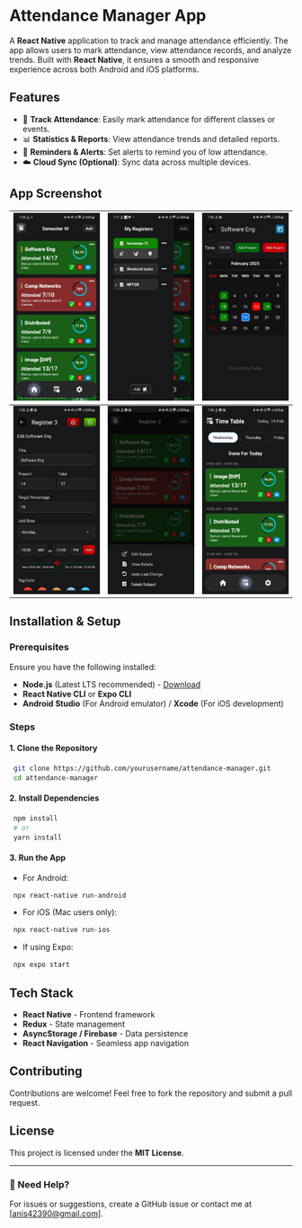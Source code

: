 # Attendance Manager App

A **React Native** application to track and manage attendance efficiently. The app allows users to mark attendance, view attendance records, and analyze trends. Built with **React Native**, it ensures a smooth and responsive experience across both Android and iOS platforms.

## Features
- 📅 **Track Attendance**: Easily mark attendance for different classes or events.
- 📊 **Statistics & Reports**: View attendance trends and detailed reports.
- 🔔 **Reminders & Alerts**: Set alerts to remind you of low attendance.
- ☁️ **Cloud Sync (Optional)**: Sync data across multiple devices.

## App Screenshot
| ![Image 1](./src/assets/screenshots/ss1.jpeg) | ![Image 2](./src/assets/screenshots/ss2.jpeg) | ![Image 3](./src/assets//screenshots/ss3.jpeg) |
|------------------------|------------------------|------------------------|
| ![Image 4](./src/assets/screenshots/ss4.jpeg) | ![Image 5](./src/assets/screenshots/ss5.jpeg) | ![Image 6](./src/assets/screenshots/ss6.jpeg) |


## Installation & Setup

### Prerequisites
Ensure you have the following installed:
- **Node.js** (Latest LTS recommended) - [Download](https://nodejs.org/)
- **React Native CLI** or **Expo CLI**
- **Android Studio** (For Android emulator) / **Xcode** (For iOS development)

### Steps
#### 1. Clone the Repository
```sh
 git clone https://github.com/yourusername/attendance-manager.git
 cd attendance-manager
```

#### 2. Install Dependencies
```sh
 npm install
 # or
 yarn install
```

#### 3. Run the App
- For Android:
```sh
 npx react-native run-android
```
- For iOS (Mac users only):
```sh
 npx react-native run-ios
```
- If using Expo:
```sh
 npx expo start
```

## Tech Stack
- **React Native** - Frontend framework
- **Redux** - State management
- **AsyncStorage / Firebase** - Data persistence
- **React Navigation** - Seamless app navigation

## Contributing
Contributions are welcome! Feel free to fork the repository and submit a pull request.

## License
This project is licensed under the **MIT License**.

---
### 📩 Need Help?
For issues or suggestions, create a GitHub issue or contact me at [anis42390@gmail.com].

